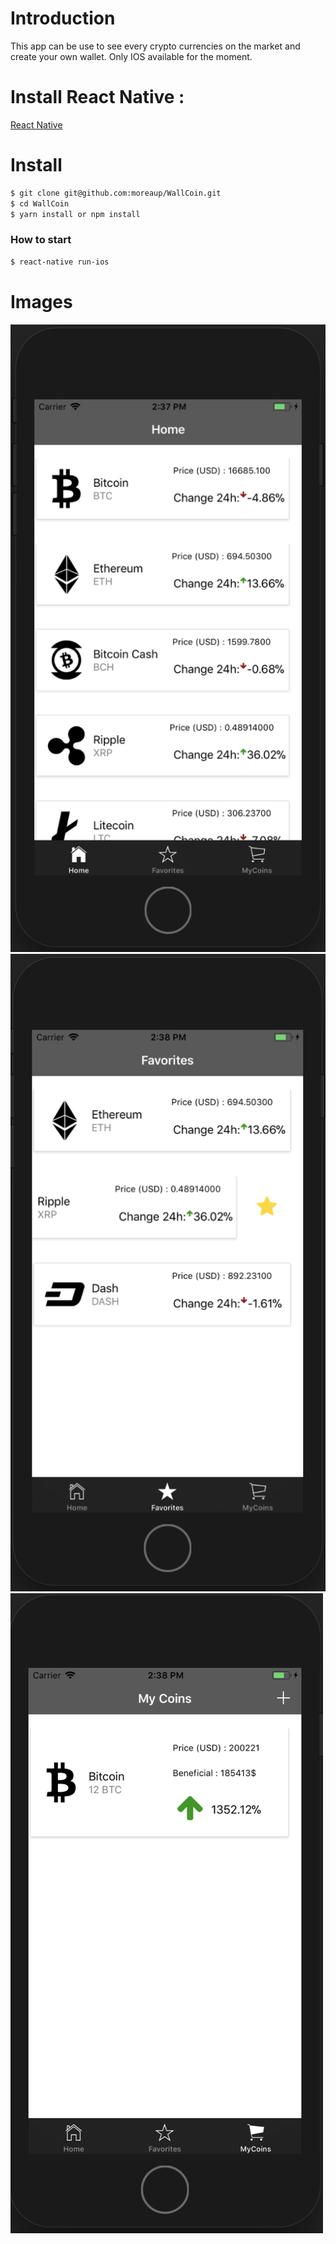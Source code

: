 # Introduction

This app can be use to see every crypto currencies on the market and create your own wallet.
Only IOS available for the moment.


# Install React Native :

[React Native](https://facebook.github.io/react-native/docs/getting-started.html)

# Install

```sh
$ git clone git@github.com:moreaup/WallCoin.git
$ cd WallCoin
$ yarn install or npm install
```

### How to start
```sh
$ react-native run-ios
```

# Images

![Alt text](./assets/images/Home.png?raw=true "Home")
![Alt text](./assets/images/Fav.png?raw=true "Favorites")
![Alt text](./assets/images/MyCoins.png?raw=true "MyCoins")